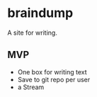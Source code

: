 # braindump

A site for writing.

## MVP

 * One box for writing text
 * Save to git repo per user
 * a Stream
